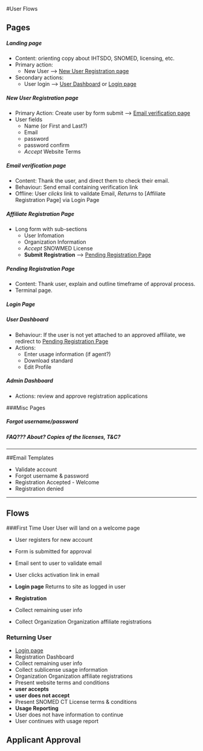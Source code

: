 
#User Flows

## Pages

##### Landing page
- Content: orienting copy about IHTSDO, SNOMED, licensing, etc.
- Primary action: 
    - New User --> [New User Registration page](#new-user-registration-page)
- Secondary actions:
    - User login --> [User Dashboard](#user-dashboard) or [Login page](#login-page)

##### New User Registration page
- Primary Action: Create user by form submit  --> [Email verification page](#email-verification-page)
- User fields
    - Name (or First and Last?)
    - Email
    - password
    - password confirm
    - *Accept* Website Terms 

##### Email verification page
- Content: Thank the user, and direct them to check their email.
- Behaviour: Send email containing verification link
- Offline: User *clicks* link to vaildate Email, *Returns* to [Affiliate Registration Page] via Login Page

##### Affiliate Registration Page
- Long form with sub-sections
    - User Infomation
    - Organization Information
    - *Accept* SNOWMED License
    - **Submit Registration** --> [Pending Registration Page](#pending-registration-page)

##### Pending Registration Page
- Content: Thank user, explain and outline timeframe of approval process.
- Terminal page.

##### Login Page
   
##### User Dashboard
- Behaviour: If the user is not yet attached to an approved affiliate, we redirect to [Pending Registration Page](#pending-registration-page)
- Actions:
    - Enter usage information (if agent?)
    - Download standard
    - Edit Profile

##### Admin Dashboard
- Actions: review and approve registration applications

###Misc Pages
##### Forgot username/password
##### FAQ???  About? Copies of the licenses, T&C?

-------

##Email Templates
* Validate account
* Forgot username & password
* Registration Accepted - Welcome 
* Registration denied

-------

## Flows
###First Time User
User will land on a welcome page
* User registers for new account
* Form is submitted for approval
* Email sent to user to validate email 
* User clicks activation link in email 

*  **Login page**
Returns to site as logged in user

* **Registration**
* Collect remaining user info 
* Collect Organization Organization affiliate registrations  

### Returning User

* [Login page](#login-page)
* Registration Dashboard
* Collect remaining user info 
* Collect sublicense usage information
* Organization Organization affiliate registrations  
* Present website terms and conditions
* **user accepts**
* **user does not accept**
* Present SNOMED CT License terms & conditions
*  **Usage Reporting**
* User does not have information to continue
* User continues with usage report

## Applicant Approval




